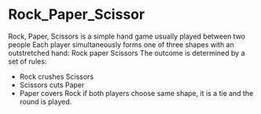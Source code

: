 # Rock_Paper_Scissor
Rock, Paper, Scissors is a simple hand game usually played between two people
Each player simultaneously forms one of three shapes with an outstretched hand:
Rock 
paper
Scissors
The outcome is determined by a set of rules:
- Rock crushes Scissors
- Scissors cuts Paper
- Paper covers Rock
if both players choose same shape, it is a tie and the round is played.
